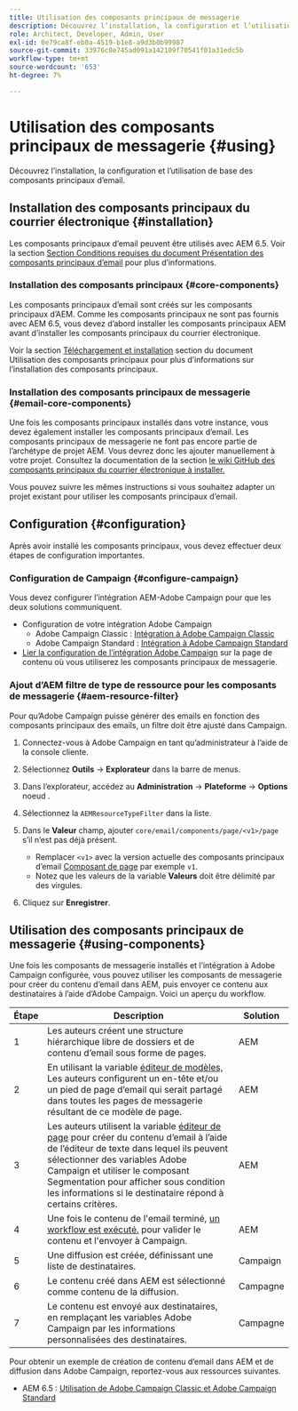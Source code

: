 ```yaml
---
title: Utilisation des composants principaux de messagerie
description: Découvrez l’installation, la configuration et l’utilisation de base des composants principaux d’email.
role: Architect, Developer, Admin, User
exl-id: 0e79ca8f-eb0a-4519-b1e8-a9d3b0b99987
source-git-commit: 33976c0e745ad091a142109f70541f01a31edc5b
workflow-type: tm+mt
source-wordcount: '653'
ht-degree: 7%

---
```



# Utilisation des composants principaux de messagerie {#using}

Découvrez l’installation, la configuration et l’utilisation de base des composants principaux d’email.

## Installation des composants principaux du courrier électronique {#installation}

Les composants principaux d’email peuvent être utilisés avec AEM 6.5. Voir la section [Section Conditions requises du document Présentation des composants principaux d’email](introduction.md#requirements) pour plus d’informations.

### Installation des composants principaux {#core-components}

Les composants principaux d’email sont créés sur les composants principaux d’AEM. Comme les composants principaux ne sont pas fournis avec AEM 6.5, vous devez d’abord installer les composants principaux AEM avant d’installer les composants principaux du courrier électronique.

Voir la section [Téléchargement et installation](/help/get-started/using.md#download-and-install) section du document Utilisation des composants principaux pour plus d’informations sur l’installation des composants principaux.

### Installation des composants principaux de messagerie {#email-core-components}

Une fois les composants principaux installés dans votre instance, vous devez également installer les composants principaux d’email. Les composants principaux de messagerie ne font pas encore partie de l’archétype de projet AEM. Vous devrez donc les ajouter manuellement à votre projet. Consultez la documentation de la section [le wiki GitHub des composants principaux du courrier électronique à installer.](https://github.com/adobe/aem-core-email-components/wiki/Adding-to-Existing-Project)

Vous pouvez suivre les mêmes instructions si vous souhaitez adapter un projet existant pour utiliser les composants principaux d’email.

## Configuration {#configuration}

Après avoir installé les composants principaux, vous devez effectuer deux étapes de configuration importantes.

### Configuration de Campaign {#configure-campaign}

Vous devez configurer l’intégration AEM-Adobe Campaign pour que les deux solutions communiquent.

* Configuration de votre intégration Adobe Campaign
   * Adobe Campaign Classic : [Intégration à Adobe Campaign Classic](https://experienceleague.adobe.com/docs/experience-manager-65/administering/integration/campaignonpremise.html)
   * Adobe Campaign Standard : [Intégration à Adobe Campaign Standard](https://experienceleague.adobe.com/docs/experience-manager-65/administering/integration/campaignstandard.html)
* [Lier la configuration de l’intégration Adobe Campaign](/help/email/components/page.md#cloud-services-tab) sur la page de contenu où vous utiliserez les composants principaux de messagerie.

### Ajout d’AEM filtre de type de ressource pour les composants de messagerie {#aem-resource-filter}

Pour qu’Adobe Campaign puisse générer des emails en fonction des composants principaux des emails, un filtre doit être ajusté dans Campaign.

1. Connectez-vous à Adobe Campaign en tant qu’administrateur à l’aide de la console cliente.

1. Sélectionnez **Outils** -> **Explorateur** dans la barre de menus.

1. Dans l’explorateur, accédez au **Administration** -> **Plateforme** -> **Options** noeud .

1. Sélectionnez la `AEMResourceTypeFilter` dans la liste.

1. Dans le **Valeur** champ, ajouter `core/email/components/page/<v1>/page` s’il n’est pas déjà présent.

   * Remplacer `<v1>` avec la version actuelle des composants principaux d’email [Composant de page](/help/email/components/page.md) par exemple `v1`.
   * Notez que les valeurs de la variable **Valeurs** doit être délimité par des virgules.

1. Cliquez sur **Enregistrer**.

## Utilisation des composants principaux de messagerie {#using-components}

Une fois les composants de messagerie installés et l’intégration à Adobe Campaign configurée, vous pouvez utiliser les composants de messagerie pour créer du contenu d’email dans AEM, puis envoyer ce contenu aux destinataires à l’aide d’Adobe Campaign. Voici un aperçu du workflow.

| Étape | Description | Solution |
|---|---|---|
| 1 | Les auteurs créent une structure hiérarchique libre de dossiers et de contenu d’email sous forme de pages. | AEM |
| 2 | En utilisant la variable [éditeur de modèles,](https://experienceleague.adobe.com/docs/experience-manager-cloud-service/sites/authoring/features/templates.html?lang=fr) Les auteurs configurent un en-tête et/ou un pied de page d’email qui serait partagé dans toutes les pages de messagerie résultant de ce modèle de page. | AEM |
| 3 | Les auteurs utilisent la variable [éditeur de page](https://experienceleague.adobe.com/docs/experience-manager-cloud-service/content/sites/authoring/fundamentals/editing-content.html) pour créer du contenu d’email à l’aide de l’éditeur de texte dans lequel ils peuvent sélectionner des variables Adobe Campaign et utiliser le composant Segmentation pour afficher sous condition les informations si le destinataire répond à certains critères. | AEM |
| 4 | Une fois le contenu de l&#39;email terminé, [un workflow est exécuté.](https://experienceleague.adobe.com/docs/experience-manager-cloud-service/content/sites/authoring/workflows/overview.html) pour valider le contenu et l&#39;envoyer à Campaign. | AEM |
| 5 | Une diffusion est créée, définissant une liste de destinataires. | Campaign |
| 6 | Le contenu créé dans AEM est sélectionné comme contenu de la diffusion. | Campagne |
| 7 | Le contenu est envoyé aux destinataires, en remplaçant les variables Adobe Campaign par les informations personnalisées des destinataires. | Campagne |

Pour obtenir un exemple de création de contenu d’email dans AEM et de diffusion dans Adobe Campaign, reportez-vous aux ressources suivantes.

* AEM 6.5 : [Utilisation de Adobe Campaign Classic et Adobe Campaign Standard](https://experienceleague.adobe.com/docs/experience-manager-65/authoring/aem-adobe-campaign/campaign.html)
